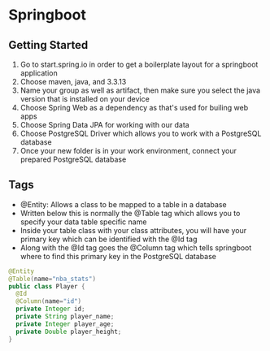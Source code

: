 # Springboot

## Getting Started

1. Go to start.spring.io in order to get a boilerplate layout for a springboot application
2. Choose maven, java, and 3.3.13
3. Name your group as well as artifact, then make sure you select the java version that is installed on your device
4. Choose Spring Web as a dependency as that's used for builing web apps
5. Choose Spring Data JPA for working with our data
6. Choose PostgreSQL Driver which allows you to work with a PostgreSQL database
7. Once your new folder is in your work environment, connect your prepared PostgreSQL database


## Tags

- \@Entity: Allows a class to be mapped to a table in a database
- Written below this is normally the \@Table tag which allows you to specify your data table specific name
- Inside your table class with your class attributes, you will have your primary key which can be identified with the \@Id tag
- Along with the \@Id tag goes the \@Column tag which tells springboot where to find this primary key in the PostgreSQL database
```java
@Entity
@Table(name="nba_stats")
public class Player {
  @Id
  @Column(name="id")
  private Integer id;
  private String player_name;
  private Integer player_age;
  private Double player_height;
}
```
